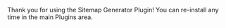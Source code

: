 Thank you for using the Sitemap Generator Plugin! You can re-install any time in the main Plugins area.